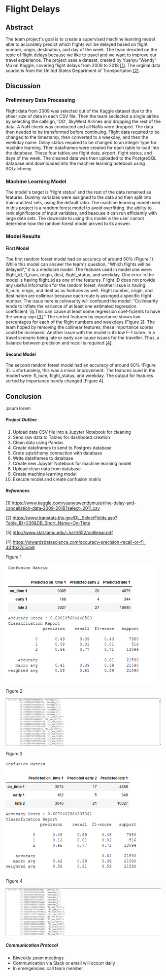 # Flight Delays


## Abstract
The team project's goal is to create a supervised machine learning model able to accurately predict which flights will be delayed based on flight number, origin, destination, and day of the week. The team decided on the topic of flight delays because we like to travel and we want to improve our travel experience. The project uses a dataset, created by Yuanyu 'Wendy' Mu on Kaggle, covering flight delays from 2009 to 2018 [[1]](#1). The orginal data source is from the United States Department of Transportaton [[2]](#2).

## Discussion

### Preliminary Data Processing

Flight data from 2009 was selected out of the Kaggle dataset due to the sheer size of data in each CSV file. Then the team seclected a single airline by selecting the callsign, 'OO', SkyWest Airlines and dropping the rest of the data. A NaN check was conducted and all NaNs were dropped. The data then needed to be transformed before continuing. Flight data required to be changed to the timestamp, then converted to a weekday, and then the weekday name. Delay status required to be changed to an integer type for machine learning. Then dataframes were created for each table to load into the database. These four tables are flight data, airport, flight status, and days of the week. The cleaned data was then uploaded to the PostgreSQL database and downloaded into the machine learning notebook using SQLalchemy.

### Machine Learning Model

The model's target is 'flight status' and the rest of the data remained as features. Dummy variables were assigned to the data and then split into train and test sets, using the default ratio. The machine learning model used in this project is a random forest model to avoid overfitting, the ability to rank significance of input variables, and beacuse it can run efficiently with large data sets. The downside to using this model is the user cannot determine how the random forest model arrived to its answer.

### Model Results

#### First Model

The first random forest model had an accuracy of around 60% (Figure 1). While this model can answer the team's question, "Which flights will be delayed?," it is a mediocre model. The features used in model one were: flight_id, fl_num, origin, dest, flight_status, and weekday. One error in the model is having flight_id as one of the features. Flight ID does not provide any useful information for the random forest. Another issue is having fl_num, origin, and dest as as features as well. Flight number, origin, and destinaton are collinear because each route is assinged a specific flight number. The issue here is colinearity will confound the model: "Collinearity tends to inflate the variance of at least one estimated regression coefficient,ˆβj.This can cause at least some regression coef-ficients to have the wrong sign [[3]](#3)." The sorted features by importance shows low percentages for each of the flight numbers and weekdays (Figure 2). The team hoped by removing the collinear features, these importance scores could be increased. Another issue with the model is its low F-1 score. In a travel scenario being late or early can cause issues for the traveller. Thus, a balance between precision and recall is required [[4]](#4).

#### Second Model

The second random forest model had an accuracy of around 60% (Figure 3). Unfortunately, this was a minor improvement. The features sued in the moderl were: fl_num, flight_status, and weekday. The output for features sorted by importance barely changed [Figure 4]. 


## Conclusion

ipsum lorem



##### Project Outline

1. Upload data CSV file into a Jupyter Notebook for cleaning
2. Send raw data to Tableu for dashboard creation
3. Clean data using Pandas
4. Create dataframes to send to Postgres database
5. Crete sqlalchemy connection with database
6. Write dataframes to database
7. Create new Jupyter Notebook for machine learning model
8. Upload clean data from database
9. Create machine learning model
10. Execute model and create confusion matrix

##### References

<a id='1'>[1]</a>
https://www.kaggle.com/yuanyuwendymu/airline-delay-and-cancellation-data-2009-2018?select=2011.csv

<a id='2'>[2]</a>
https://www.transtats.bts.gov/DL_SelectFields.asp?Table_ID=236&DB_Short_Name=On-Time

<a id='3'>[3]</a>
http://www.stat.tamu.edu/~hart/652/collinear.pdf

<a id='4'>[4]</a>
https://towardsdatascience.com/accuracy-precision-recall-or-f1-331fb37c5cb9









Figure 1





![Confusion Matrix #1](https://github.com/mjncardenas/Pandas-Project/blob/max/Resources/images/random_forest_first_instance_confusion_matrix.png)







Figure 2





![Sorted Feature Importance #1](https://github.com/mjncardenas/Pandas-Project/blob/max/Resources/images/random_forest_first_instance_sorted_features.png)




Figure 3





![Confusion Matrix #2](https://github.com/mjncardenas/Pandas-Project/blob/max/Resources/images/random_forest_second_instance_confusion_matrix.png)







Figure 4





![Sorted Feature Importance #2](https://github.com/mjncardenas/Pandas-Project/blob/max/Resources/images/random_forest_second_instance_sorted_features.png)












##### Communication Protocol

* Biweekly zoom meetings
* Communication via Slack or email will occurr daily
* In emergencies: call team member